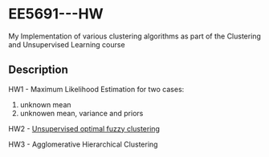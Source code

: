 # EE5691---HW
My Implementation of various clustering algorithms as part of the Clustering and Unsupervised Learning course

## Description

HW1 - Maximum Likelihood Estimation for two cases: 

1. unknown mean
2. unknowen mean, variance and priors
      
HW2 - [Unsupervised optimal fuzzy clustering](https://ieeexplore.ieee.org/abstract/document/192473/)

HW3 - Agglomerative Hierarchical Clustering
